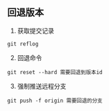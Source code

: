 ## 回退版本

1. 获取提交记录

```
git reflog
```

2. 回退命令

```
git reset --hard 需要回退到版本id
```

3. 强制推送远程分支

```
git push -f origin 需要回退的分支
```